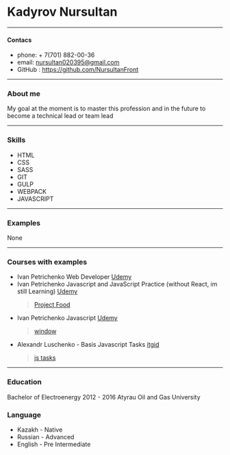 # Kadyrov Nursultan

***

#### Contacs

* phone: + 7(701) 882-00-36
* email: nursultan020395@gmail.com
* GitHub : https://github.com/NursultanFront

***

### About me

My goal at the moment is to master this profession and in the future to become a technical lead or team lead

***

### Skills 
* HTML 
* CSS
* SASS 
* GIT 
* GULP 
* WEBPACK 
* JAVASCRIPT

***

### Examples

None

***

### Courses with examples

* Ivan Petrichenko Web Developer [Udemy](https://www.udemy.com/course/webdeveloper/)
* Ivan Petrichenko Javascript and JavaScript Practice (without React, im still Learning) [Udemy](https://www.udemy.com/course/javascript_full/)
    > [Project Food](https://github.com/NursultanFront/Project-Food)
* Ivan Petrichenko Javascript [Udemy](https://www.udemy.com/course/javascript_practice/)
    > [window](https://github.com/NursultanFront/window)
* Alexandr Luschenko - Basis Javascript Tasks [itgid](https://itgid.info/course/javascript-2)
    > [js tasks](https://github.com/NursultanFront/JS-Tasks)


***

### Education

Bachelor of Electroenergy 2012 - 2016 Atyrau Oil and Gas University 

### Language

* Kazakh - Native
* Russian - Advanced
* English - Pre Intermediate

